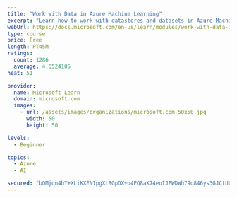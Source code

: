 ```yaml
---
title: "Work with Data in Azure Machine Learning"
excerpt: "Learn how to work with datastores and datasets in Azure Machine Learning."
webUrl: https://docs.microsoft.com/en-us/learn/modules/work-with-data-in-aml/
type: course
price: Free
length: PT45M
ratings:
  count: 1286
  average: 4.6524105
heat: 51

provider:
  name: Microsoft Learn
  domain: microsoft.com
  images:
    - url: /assets/images/organizations/microsoft.com-50x50.jpg
      width: 50
      height: 50

levels:
  - Beginner

topics:
  - Azure
  - AI

secured: "bQMjqn4hY+XLiKXEN1pgXt8GpDX+o4PQ8aX74eoIJPWDWh79q846ys3GJCtUCIeg1n5LBcbK6j1d7uM6OwuIWw99c3nfn0fKmNnUgfM+tRm+qKvCobffvxv6s+74EN4gGcxAlbcIU4d1iNxyex2vNUILBXUUgWLYi+jw+BDgRaitczl+QRCigmmEIjtnqZ8Uut+Q0vNRuXYyvaWIEHguyQPhT2rfHa2EWvx1R71adGHmcf44FDFNz66UFJEu10IppV6ol3NBqZZMelro+iKtE/MOsI+3hP1alb3xxrE+0azRus2gVUOmfezB88NtV6x3VeL8zjeGH3OiGev5qz0KNNjmX1vFPAB9gwI3ZnJWCIPkpd5JgmheLx2uQmdOLn6J5NfXunbCqeDlLJRRKJktKaywygCkggXUEi2p+TqDo9I=;ZYyiXQDS2cQTjvOpUQcFlw=="
---
```



